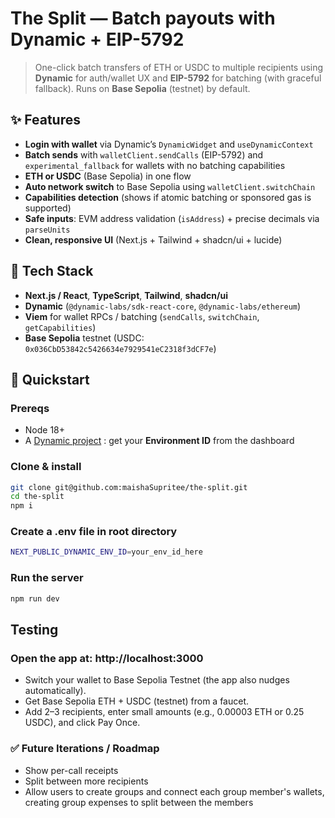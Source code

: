 # The Split — Batch payouts with Dynamic + EIP-5792

> One-click batch transfers of ETH or USDC to multiple recipients using **Dynamic** for auth/wallet UX and **EIP-5792** for batching (with graceful fallback). Runs on **Base Sepolia** (testnet) by default.

## ✨ Features

- **Login with wallet** via Dynamic’s `DynamicWidget` and `useDynamicContext`
- **Batch sends** with `walletClient.sendCalls` (EIP-5792) and `experimental_fallback` for wallets with no batching capabilities
- **ETH or USDC** (Base Sepolia) in one flow
- **Auto network switch** to Base Sepolia using `walletClient.switchChain`
- **Capabilities detection** (shows if atomic batching or sponsored gas is supported)
- **Safe inputs**: EVM address validation (`isAddress`) + precise decimals via `parseUnits`
- **Clean, responsive UI** (Next.js + Tailwind + shadcn/ui + lucide)

## 🧱 Tech Stack

- **Next.js / React**, **TypeScript**, **Tailwind**, **shadcn/ui**
- **Dynamic** (`@dynamic-labs/sdk-react-core`, `@dynamic-labs/ethereum`)
- **Viem** for wallet RPCs / batching (`sendCalls`, `switchChain`, `getCapabilities`)
- **Base Sepolia** testnet (USDC: `0x036CbD53842c5426634e7929541eC2318f3dCF7e`)

## 🚀 Quickstart

### Prereqs

- Node 18+
- A [Dynamic project](https://www.dynamic.xyz) : get your **Environment ID** from the dashboard

### Clone & install

```bash
git clone git@github.com:maishaSupritee/the-split.git
cd the-split
npm i
```

### Create a .env file in root directory

```bash
NEXT_PUBLIC_DYNAMIC_ENV_ID=your_env_id_here
```

### Run the server

```bash
npm run dev
```

## Testing

### Open the app at: http://localhost:3000

- Switch your wallet to Base Sepolia Testnet (the app also nudges automatically).
- Get Base Sepolia ETH + USDC (testnet) from a faucet.
- Add 2–3 recipients, enter small amounts (e.g., 0.00003 ETH or 0.25 USDC), and click Pay Once.

### ✅ Future Iterations / Roadmap

- Show per-call receipts
- Split between more recipients
- Allow users to create groups and connect each group member's wallets, creating group expenses to split between the members
